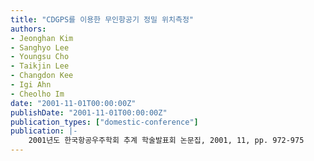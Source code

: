```yaml
---
title: "CDGPS를 이용한 무인항공기 정밀 위치측정"
authors:
- Jeonghan Kim
- Sanghyo Lee
- Youngsu Cho
- Taikjin Lee
- Changdon Kee
- Igi Ahn
- Cheolho Im
date: "2001-11-01T00:00:00Z"
publishDate: "2001-11-01T00:00:00Z"
publication_types: ["domestic-conference"]
publication: |-
    2001년도 한국항공우주학회 추계 학술발표회 논문집, 2001, 11, pp. 972-975
---
```

